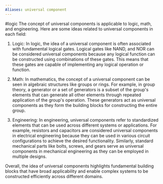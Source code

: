 ```yaml
---
Aliases: universal component
---
```

#logic 
The concept of universal components is applicable to logic, math, and engineering. Here are some ideas related to universal components in each field:

1. Logic: In logic, the idea of a universal component is often associated with fundamental logical gates. Logical gates like NAND, and NOR can be considered universal components because any logical function can be constructed using combinations of these gates. This means that these gates are capable of implementing any logical operation or function.

2. Math: In mathematics, the concept of a universal component can be seen in algebraic structures like groups or rings. For example, in group theory, a generator or a set of generators is a subset of the group's elements that can generate all other elements through repeated application of the group's operation. These generators act as universal components as they form the building blocks for constructing the entire group.

3. Engineering: In engineering, universal components refer to standardized elements that can be used across different systems or applications. For example, resistors and capacitors are considered universal components in electrical engineering because they can be used in various circuit configurations to achieve the desired functionality. Similarly, standard mechanical parts like bolts, screws, and gears serve as universal components in mechanical engineering as they can be employed in multiple designs.

Overall, the idea of universal components highlights fundamental building blocks that have broad applicability and enable complex systems to be constructed efficiently across different domains.